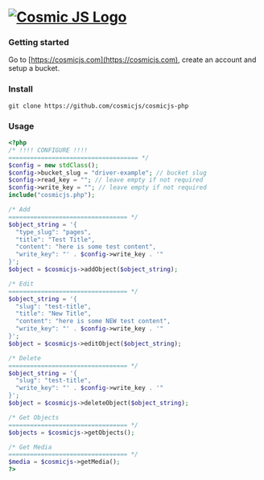 [![Cosmic JS Logo](https://cosmicjs.com/images/marketing/logo-w-brand.jpg)](https://cosmicjs.com/)
===

### Getting started
Go to [https://cosmicjs.com](https://cosmicjs.com), create an account and setup a bucket.

### Install
```
git clone https://github.com/cosmicjs/cosmicjs-php
```
### Usage
```php
<?php
/* !!!! CONFIGURE !!!!
==================================== */
$config = new stdClass();
$config->bucket_slug = "driver-example"; // bucket slug
$config->read_key = ""; // leave empty if not required
$config->write_key = ""; // leave empty if not required
include("cosmicjs.php");

/* Add
================================= */
$object_string = '{
  "type_slug": "pages",
  "title": "Test Title",
  "content": "here is some test content",
  "write_key": "' . $config->write_key . '"
}';
$object = $cosmicjs->addObject($object_string);

/* Edit
================================= */
$object_string = '{
  "slug": "test-title",
  "title": "New Title",
  "content": "here is some NEW test content",
  "write_key": "' . $config->write_key . '"
}';
$object = $cosmicjs->editObject($object_string);

/* Delete
================================= */
$object_string = '{
  "slug": "test-title",
  "write_key": "' . $config->write_key . '"
}';
$object = $cosmicjs->deleteObject($object_string);

/* Get Objects
================================= */
$objects = $cosmicjs->getObjects();

/* Get Media
================================= */
$media = $cosmicjs->getMedia();
?>
```
